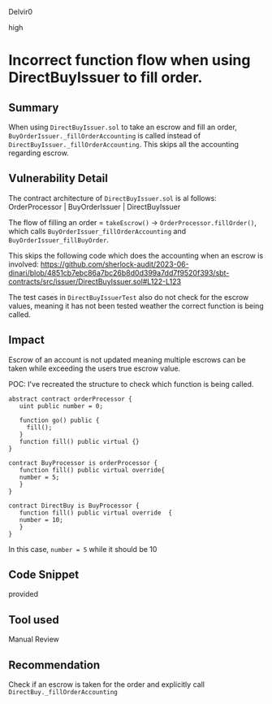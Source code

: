 Delvir0

high

# Incorrect function flow when using DirectBuyIssuer to fill order.

## Summary
When using `DirectBuyIssuer.sol` to take an escrow and fill an order, `BuyOrderIssuer._fillOrderAccounting` is called instead of `DirectBuyIssuer._fillOrderAccounting`.
This skips all the accounting regarding escrow.
## Vulnerability Detail
The contract architecture of `DirectBuyIssuer.sol` is al follows:
OrderProcessor
          |
BuyOrderIssuer
          |
DirectBuyIssuer

The flow of filling an order = `takeEscrow()` -> `OrderProcessor.fillOrder()`, which calls `BuyOrderIssuer_fillOrderAccounting` and `BuyOrderIssuer_fillBuyOrder`. 

This skips the following code which does the accounting when an escrow is involved:
https://github.com/sherlock-audit/2023-06-dinari/blob/4851cb7ebc86a7bc26b8d0d399a7dd7f9520f393/sbt-contracts/src/issuer/DirectBuyIssuer.sol#L122-L123

The test cases in `DirectBuyIssuerTest` also do not check for the escrow values, meaning it has not been tested weather the correct function is being called.
## Impact
Escrow of an account is not updated meaning multiple escrows can be taken while exceeding the users true escrow value.

POC: 
I've recreated the structure to check which function is being called.
```solidity
abstract contract orderProcessor {
   uint public number = 0;

   function go() public {
     fill();
   }
   function fill() public virtual {}
}

contract BuyProcessor is orderProcessor {
   function fill() public virtual override{
   number = 5;
   }
}

contract DirectBuy is BuyProcessor {
   function fill() public virtual override  {
   number = 10;
   }
}
```

In this case, `number = 5` while it should be 10
## Code Snippet
provided
## Tool used

Manual Review

## Recommendation
Check if an escrow is taken for the order and explicitly call `DirectBuy._fillOrderAccounting` 